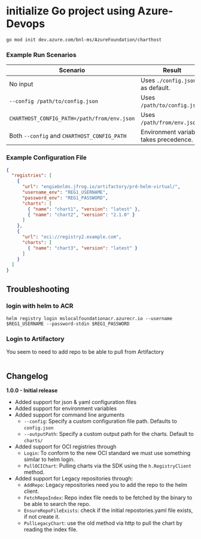 # initialize Go project using Azure-Devops

```golang
go mod init dev.azure.com/bnl-ms/AzureFoundation/charthost
```


### **Example Run Scenarios**

| **Scenario**                               | **Result**                              |
|--------------------------------------------|-----------------------------------------|
| No input                                   | Uses `./config.json` as default.        |
| `--config /path/to/config.json`            | Uses `/path/to/config.json`.            |
| `CHARTHOST_CONFIG_PATH=/path/from/env.json`| Uses `/path/from/env.json`.             |
| Both `--config` and `CHARTHOST_CONFIG_PATH`| Environment variable takes precedence.  |

### **Example Configuration File**


````json
{
  "registries": [
    {
      "url": "engiebnlms.jfrog.io/artifactory/prd-helm-virtual/",
      "username_env": "REG1_USERNAME",
      "password_env": "REG1_PASSWORD",
      "charts": [
        { "name": "chart1", "version": "latest" },
        { "name": "chart2", "version": "2.1.0" }
      ]
    },
    {
      "url": "oci://registry2.example.com",
      "charts": [
        { "name": "chart3", "version": "latest" }
      ]
    }
  ]
}
````
## Troubleshooting

### login with helm to ACR

````shell
helm registry login mslocalfoundationacr.azurecr.io --username $REG1_USERNAME --password-stdin $REG1_PASSWORD
````

### Login to Artifactory

You seem to need to add repo to be able to pull from Artifactory

````shell 

````

## Changelog

**1.0.0 - Initial release**
- Added support for json & yaml configuration files
- Added support for environment variables
- Added support for command line arguments
  - `--config`: Specify a custom configuration file path. Defaults to `config.json`
  - `--outputPath`: Specify a custom output path for the charts. Default to `charts/`
- Added support for OCI registries through 
  - `Login`: To conform to the new OCI standard we must use something similar to helm login.
  - `PullOCIChart`: Pulling charts via the SDK using the `h.RegistryClient` method.
- Added support for Legacy repositories through: 
  - `AddRepo`: Legacy repositories need you to add the repo to the helm client.
  - `FetchRepoIndex`: Repo index file needs to be fetched by the binary to be able to search the repo.
  - `EnsureRepoFileExists`: check if the initial repostories.yaml file exists, if not create it.
  - `PullLegacyChart`: use the old method via http to pull the chart by reading the index file.
